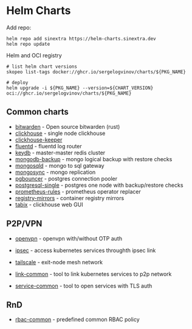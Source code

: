# Helm Charts

Add repo:

```shell
helm repo add sinextra https://helm-charts.sinextra.dev
helm repo update
```

Helm and OCI registry

```shell
# list helm chart versions
skopeo list-tags docker://ghcr.io/sergelogvinov/charts/${PKG_NAME}

# deploy
helm upgrade -i ${PKG_NAME} --version=${CHART_VERSION} oci://ghcr.io/sergelogvinov/charts/${PKG_NAME}
```

## Common charts

* [bitwarden](charts/bitwarden/) - Open source bitwarden (rust)
* [clickhouse](charts/clickhouse/) - single node clickhouse
* [clickhouse-keeper](charts/clickhouse-keeper/)
* [fluentd](charts/fluentd/) - fluentd log router
* [keydb](charts/keydb/) - master-master redis cluster
* [mongodb-backup](charts/mongodb-backup/) - mongo logical backup with restore checks
* [mongosqld](charts/mongosqld/) - mongo to sql gateway
* [mongosync](charts/mongosync/) - mongo replication
* [pgbouncer](charts/pgbouncer/) - postgres connection pooler
* [postgresql-single](charts/postgresql-single/) - postgres one node with backup/restore checks
* [prometheus-rules](charts/prometheus-rules/) - prometheus operator replacer
* [registry-mirrors](charts/registry-mirrors/) - container registry mirrors
* [tabix](charts/tabix/) - clickhouse web GUI

## P2P/VPN

* [openvpn](charts/openvpn/) - openvpn with/without OTP auth
* [ipsec](charts/ipsec/) - access kubernetes services throughth ipsec link
* [tailscale](charts/tailscale/) - exit-node mesh network

* [link-common](charts/link-common/) - tool to link kubernetes services to p2p network
* [service-common](charts/service-common/) - tool to open services with TLS auth

## RnD

* [rbac-common](charts/rbac-common/) - predefined common RBAC policy
